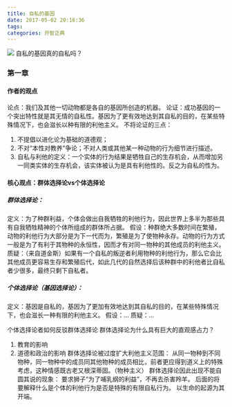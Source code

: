 ```yaml
---
title: 自私的基因
date: 2017-05-02 20:16:36
tags:
categories: 开智正典
---
```

![](https://blgo-1258469251.cos.ap-shanghai.myqcloud.com/自私的基因.jpg)
自私的基因真的自私吗？
<!-- more -->
### 第一章
#### 作者的观点
论点：我们及其他一切动物都是各自的基因所创造的机器。
论证：成功基因的一个突出特性就是其无情的自私性。基因为了更有效地达到其自私的目的，在某些特殊情况下，也会滋长以种有限的利他主义。
不将论证的三点：
1. 不提倡以进化论为基础的道德观；
2. 不对“本性对教养”争论；不对人类或其他某一种动物的行为细节进行描述。
3. 自私与利他的定义：一个实体的行为结果是牺牲自己的生存机会，从而增加另一同类实体的生存机会，该实体被认为是具有利他性的。反之为自私的性为。
#### 核心观点：群体选择论vs个体选择论
##### 群体选择论：
定义：为了种群利益，个体会做出自我牺牲的利他行为，因此世界上多半为那些具有自我牺牲精神的个体所组成的群体所占据。
假设：种群绝大多数时间在繁殖，动物的利他行为大部分是为下一代而为，繁殖是为了使物种永存。动物的行为方式一般是为了有利于其物种的永恒性，因而才有对同一物种的其他成员的利他主义。
质疑：（来自道金斯）如果有一个自私的叛逆者利用物种的利他行为，那么它会比其他成员更容易生存和繁殖后代，如此几代的自然选择后该种群中的利他者比自私者少很多，最终只剩下自私者。
##### 个体选择论（基因选择论）：
定义：基因是自私的，基因为了更加有效地达到其自私的目的，在某些特殊情况下，也会滋长一种有限的利他主义。
假设：...
质疑：...

个体选择论者如何反驳群体选择论
群体选择论为什么具有巨大的直观感占力？
1. 教育的影响
2. 道德和政治的影响
群体选择论被过度扩大利他主义范围：
从同一物种到不同物种，同一物种中的成员同其他物种的成员相比，前者更应得到道义上的特殊考虑，这种情感既古老又根深蒂固。（物种主义）
群体选择论因此出现不能自圆其说的现象：
要求狮子“为了哺乳纲的利益”，不再去杀害羚羊。
后面的将要解释什么是个体的利他行为是否是特殊的有限自私行为。
以生命的起源为其开端。
